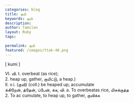 ```yaml
---
categories: blog
title: குமி
keywords: குமி
description: 
author: Tamilan
layout: Ruby
tags: 
 
permalink: குமி
featured: /images/ttak-48.png
---
```

  
[ kumi ]  
  
VI. வி. t. overbeat (as rice);  
2. heap up, gather, குமிட்டு, a heap.)  
II. v.i. (குவி) (coll.) be heaped up; accumulate  
க்கிறேன், த்தேன், ப்பேன், க்க, வி. a. To overbeatas rice, மிகக்குத்த  
2. To ac cumulate, to heap up, to gather, குவிக்க